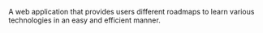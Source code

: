 A web application that provides users different roadmaps to learn various technologies in an easy and efficient manner.

